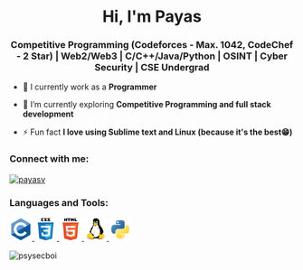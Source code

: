 <h1 align="center">Hi, I'm Payas</h1>
<h3 align="center"> Competitive Programming (Codeforces - Max. 1042, CodeChef - 2 Star) | Web2/Web3 | C/C++/Java/Python | OSINT | Cyber Security | CSE Undergrad </h3>

- 🔭 I currently work as a **Programmer**

- 🌱 I’m currently exploring **Competitive Programming and full stack development**

- ⚡ Fun fact **I love using Sublime text and Linux (because it's the best😁)**

<h3 align="left">Connect with me:</h3>
<p align="left">
<a href="https://linkedin.com/in/payasv" target="blank"><img align="center" src="https://raw.githubusercontent.com/rahuldkjain/github-profile-readme-generator/master/src/images/icons/Social/linked-in-alt.svg" alt="payasv" height="30" width="40" /></a>
</p>

<h3 align="left">Languages and Tools:</h3>
<p align="left"> <a href="https://www.cprogramming.com/" target="_blank" rel="noreferrer"> <img src="https://raw.githubusercontent.com/devicons/devicon/master/icons/c/c-original.svg" alt="c" width="40" height="40"/> </a> <a href="https://www.w3schools.com/css/" target="_blank" rel="noreferrer"> <img src="https://raw.githubusercontent.com/devicons/devicon/master/icons/css3/css3-original-wordmark.svg" alt="css3" width="40" height="40"/> </a> <a href="https://www.w3.org/html/" target="_blank" rel="noreferrer"> <img src="https://raw.githubusercontent.com/devicons/devicon/master/icons/html5/html5-original-wordmark.svg" alt="html5" width="40" height="40"/> </a> <a href="https://www.linux.org/" target="_blank" rel="noreferrer"> <img src="https://raw.githubusercontent.com/devicons/devicon/master/icons/linux/linux-original.svg" alt="linux" width="40" height="40"/> </a> <a href="https://www.python.org" target="_blank" rel="noreferrer"> <img src="https://raw.githubusercontent.com/devicons/devicon/master/icons/python/python-original.svg" alt="python" width="40" height="40"/> </a> </p>

<p><img align="center" src="https://github-readme-stats.vercel.app/api/top-langs?username=psysecboi&show_icons=true&locale=en&layout=compact" alt="psysecboi" /></p>
